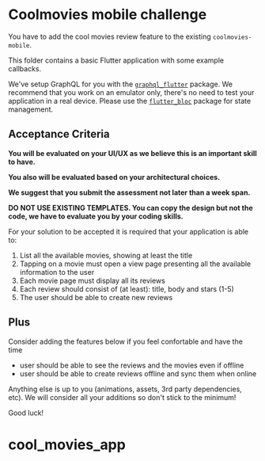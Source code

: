 # Coolmovies mobile challenge

You have to add the cool movies review feature to the existing `coolmovies-mobile`.

This folder contains a basic Flutter application with some example callbacks.

We've setup GraphQL for you with the [`graphql_flutter`](https://pub.dev/packages/graphql_flutter) package. We recommend that you work on an emulator only, there's no need to test your application in a real device. Please use the [`flutter_bloc`](https://pub.dev/packages/flutter_bloc) package for state management.

## Acceptance Criteria

**You will be evaluated on your UI/UX as we believe this is an important skill to have.**

**You also will be evaluated based on your architectural choices.**

**We suggest that you submit the assessment not later than a week span.**

**DO NOT USE EXISTING TEMPLATES. You can copy the design but not the code, we have to evaluate you by your coding skills.**

For your solution to be accepted it is required that your application is able to:

1. List all the available movies, showing at least the title
2. Tapping on a movie must open a view page presenting all the available information to the user
3. Each movie page must display all its reviews
4. Each review should consist of (at least): title, body and stars (1-5)
5. The user should be able to create new reviews

## Plus
Consider adding the features below if you feel confortable and have the time

- user should be able to see the reviews and the movies even if offline
- user should be able to create reviews offline and sync them when online

Anything else is up to you (animations, assets, 3rd party dependencies, etc). We will consider all your additions so don't stick to the minimum!

Good luck!
# cool_movies_app

